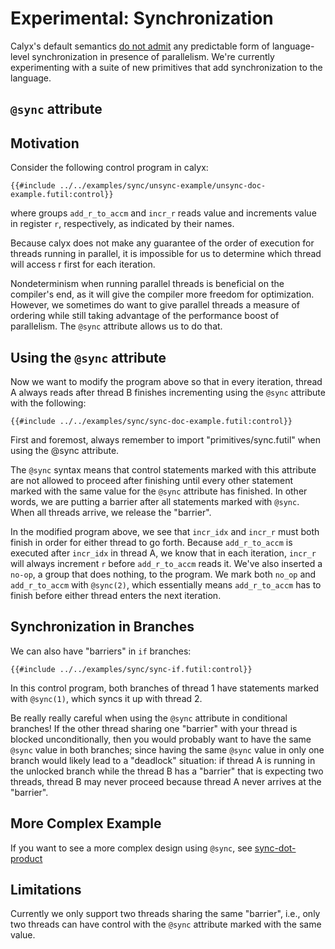 # Experimental: Synchronization

Calyx's default semantics [do not admit][par-undef] any predictable form of language-level
synchronization in presence of parallelism.
We're currently experimenting with a suite of new primitives that add synchronization to the
language.

## `@sync` attribute

## Motivation

Consider the following control program in calyx:
```
{{#include ../../examples/sync/unsync-example/unsync-doc-example.futil:control}}
```

where groups `add_r_to_accm` and `incr_r` reads value and increments value in register `r`, respectively, as indicated by their names. 

Because calyx does not make any guarantee of the order of execution for threads running in parallel, it is impossible for us to determine which thread will access r first for each iteration.

Nondeterminism when running parallel threads is beneficial on the compiler's end, as it will give the compiler more freedom for optimization. However, we sometimes do want to give parallel threads a measure of ordering while still taking advantage of the performance boost of parallelism. The `@sync` attribute allows us to do that. 


## Using the `@sync` attribute

Now we want to modify the program above so that in every iteration, thread A always reads after thread B finishes incrementing using the `@sync` attribute with the following:

```
{{#include ../../examples/sync/sync-doc-example.futil:control}}
```

First and foremost, always remember to import "primitives/sync.futil" when using the @sync attribute.

The `@sync` syntax means that control statements marked with this attribute are not allowed to proceed after finishing until every other statement marked with the same value for the `@sync` attribute has finished. In other words, we are putting a barrier after all statements marked with `@sync`. When all threads arrive, we release the "barrier". 

In the modified program above, we see that `incr_idx` and `incr_r` must both finish in order for either thread to go forth. Because `add_r_to_accm` is executed after `incr_idx` in thread A, we know that in each iteration, `incr_r` will always increment `r` before `add_r_to_accm` reads it. We've also inserted a `no-op`, a group that does nothing, to the program. We mark both `no_op` and `add_r_to_accm` with `@sync(2)`, which essentially means `add_r_to_accm` has to finish before either thread enters the next iteration.

## Synchronization in Branches
We can also have "barriers" in `if` branches:
```
{{#include ../../examples/sync/sync-if.futil:control}}
```
In this control program, both branches of thread 1 have statements marked with `@sync(1)`, 
which syncs it up with thread 2.

Be really really careful when using the `@sync` attribute in conditional branches!
If the other thread sharing one "barrier" with your thread is blocked unconditionally, 
then you would probably want to have the same `@sync` value in both branches; since
having the same `@sync` value in only one branch would likely lead to a "deadlock" 
situation: if thread A is running in the unlocked branch while the thread B 
has a "barrier" that is expecting two threads, thread B may never proceed because
thread A never arrives at the "barrier".

## More Complex Example
If you want to see a more complex design using `@sync`, see 
[sync-dot-product](https://github.com/cucapra/calyx/blob/master/tests/correctness/sync/sync-dot-product.futil)

## Limitations

Currently we only support two threads sharing the same "barrier", i.e., only two threads can have control with the `@sync` attribute marked with the same value. 


[par-undef]: ./undefined.md#semantics-of-par
 [m-struct]: http://composition.al/blog/2013/09/22/some-example-mvar-ivar-and-lvar-programs-in-haskell/
 [ex]: https://github.com/cucapra/calyx/blob/master/examples/sync/sync.futil